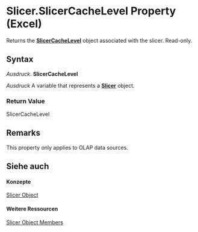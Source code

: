 
# Slicer.SlicerCacheLevel Property (Excel)

Returns the  **[SlicerCacheLevel](d73ff7ab-4d7a-6a73-3716-11dc6716688d.md)** object associated with the slicer. Read-only.


## Syntax

 _Ausdruck_. **SlicerCacheLevel**

 _Ausdruck_ A variable that represents a **[Slicer](577be0f6-4eda-0093-8899-097f3c900383.md)** object.


### Return Value

SlicerCacheLevel


## Remarks

This property only applies to OLAP data sources.


## Siehe auch


#### Konzepte


[Slicer Object](577be0f6-4eda-0093-8899-097f3c900383.md)
#### Weitere Ressourcen


[Slicer Object Members](http://msdn.microsoft.com/library/09f1983a-5f7a-1707-c979-c5c27143ad73%28Office.15%29.aspx)